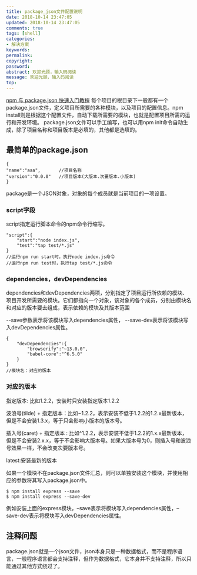 ```yaml
---
title: package_json文件配置说明
date: 2018-10-14 23:47:05
updated: 2018-10-14 23:47:05
comments: true
tags: [shell]
categories:
- 解决方案
keywords: 
permalink: 
copyright: 
password: 
abstract: 欢迎光顾，输入码阅读
message: 欢迎光顾，输入码阅读
top:   
---
```

[npm 与 package.json 快速入门教程](https://blog.csdn.net/u011240877/article/details/76582670)
每个项目的根目录下一般都有一个package.json文件，定义项目所需要的各种模块，以及项目的配置信息。npm install则是根据这个配置文件，自动下载所需要的模块，也就是配置项目所需的运行和开发环境。 
package.json文件可以手工编写，也可以用npm init命令自动生成，除了项目名称和项目版本是必填的，其他都是选填的。

## 最简单的package.json
```
{
"name":"aaa",       //项目名称
"version":"0.0.0"   //项目版本(大版本.次要版本.小版本)
}
```
package是一个JSON对象，对象的每个成员就是当前项目的一项设置。

### script字段
script指定运行脚本命令的npm命令行缩写。
```
"script":{
    "start":"node index.js",
    "test":"tap test/*.js"
}
//运行npm run start时，执行node index.js命令
//运行npm run test时，执行tap test/*.js命令
```

### dependencies，devDependencies
dependencies和devDependencies两项，分别指定了项目运行所依赖的模块、项目开发所需要的模块。它们都指向一个对象，该对象的各个成员，分别由模块名和对应的版本要去组成，表示依赖的模块及其版本范围

--save参数表示将该模块写入dependencies属性，
--save-dev表示将该模块写入devDependencies属性。
```
{
    "devDependencies":{
        "browserify":"~13.0.0",
        "babel-core":"^6.5.0"       
    }
}
//模块名：对应的版本
```
### 对应的版本

指定版本: 比如1.2.2，安装时只安装指定版本1.2.2

波浪号(tilde) + 指定版本：比如~1.2.2，表示安装不低于1.2.2的1.2.x最新版本，但是不会安装1.3.x，等于只会影响小版本的版本号。

插入号(caret) + 指定版本 : 比如^1.2.2，表示安装不低于1.2.2的1.x.x最新版本，但是不会安装2.x.x，等于不会影响大版本号。如果大版本号为0，则插入号和波浪号效果一样，不会改变次要版本号。

latest:安装最新的版本

如果一个模块不在package.json文件汇总，则可以单独安装这个模块，并使用相应的参数将其写入package.json中。
```
$ npm install express --save
$ npm install express --save-dev
```
例如安装上面的express模块，–save表示将模块写入dependencies属性，–save-dev表示将模块写入devDependencies属性。

## 注释问题
package.json就是一个json文件，json本身只是一种数据格式，而不是程序语言，一般程序语言都会支持注释，但作为数据格式，它本身并不支持注释，所以只能通过其他方式绕过了。
